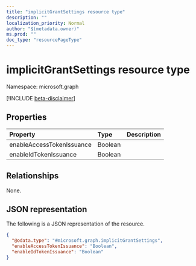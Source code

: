 ```yaml
---
title: "implicitGrantSettings resource type"
description: ""
localization_priority: Normal
author: "$(metadata.owner)"
ms.prod: ""
doc_type: "resourcePageType"
---
```


# implicitGrantSettings resource type

Namespace: microsoft.graph

[!INCLUDE [beta-disclaimer](../../includes/beta-disclaimer.md)]

## Properties

| Property                  | Type    | Description |
| :------------------------ | :------ | :---------- |
| enableAccessTokenIssuance | Boolean |             |
| enableIdTokenIssuance     | Boolean |             |

## Relationships

None.

## JSON representation

The following is a JSON representation of the resource.

<!-- {
  "blockType": "resource",
  "@odata.type": "microsoft.graph.implicitGrantSettings",
}
-->

```json
{
  "@odata.type": "#microsoft.graph.implicitGrantSettings",
  "enableAccessTokenIssuance": "Boolean",
  "enableIdTokenIssuance": "Boolean"
}
```
